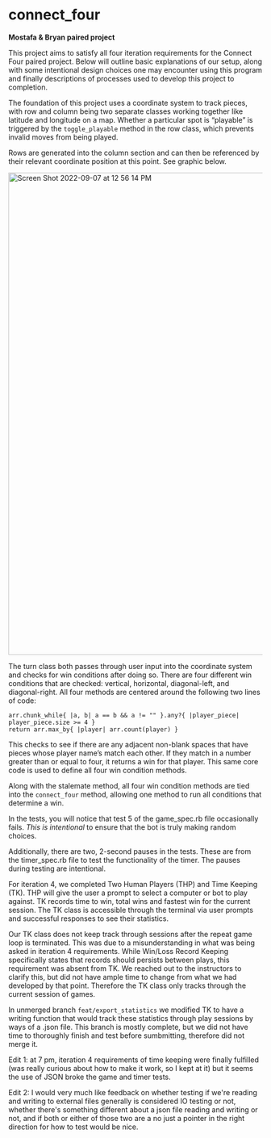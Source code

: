 # connect_four
**Mostafa &amp; Bryan paired project**

This project aims to satisfy all four iteration requirements for the Connect Four paired project. Below will outline basic explanations of our setup, along with some intentional design choices one may encounter using this program and finally descriptions of processes used to develop this project to completion.

The foundation of this project uses a coordinate system to track pieces, with row and column being two separate classes working together like latitude and longitude on a map. Whether a particular spot is “playable” is triggered by the `toggle_playable` method in the row class, which prevents invalid moves from being played. 

Rows are generated into the column section and can then be referenced by their relevant coordinate position at this point. See graphic below. 

<img width="956" alt="Screen Shot 2022-09-07 at 12 56 14 PM" src="https://user-images.githubusercontent.com/101418582/188956166-f7abdadc-14cc-4690-87c7-185d79e2c064.png">

The turn class both passes through user input into the coordinate system and checks for win conditions after doing so. There are four different win conditions that are checked: vertical, horizontal, diagonal-left, and diagonal-right. All four methods are centered around the following two lines of code:

```
arr.chunk_while{ |a, b| a == b && a != "" }.any?{ |player_piece| player_piece.size >= 4 }
return arr.max_by{ |player| arr.count(player) } 
```

This checks to see if there are any adjacent non-blank spaces that have pieces whose player name’s match each other. If they match in a number greater than or equal to four, it returns a win for that player. This same core code is used to define all four win condition methods. 

Along with the stalemate method, all four win condition methods are tied into the `connect_four` method, allowing one method to run all conditions that determine a win.

In the tests, you will notice that test 5 of the game_spec.rb file occasionally fails. *This is intentional* to ensure that the bot is truly making random choices.

Additionally, there are two, 2-second pauses in the tests. These are from the timer_spec.rb file to test the functionality of the timer. The pauses during testing are intentional.
 
For iteration 4, we completed Two Human Players (THP) and Time Keeping (TK). THP will give the user a prompt to select a computer or bot to play against. TK records time to win, total wins and fastest win for the current session. The TK class is accessible through the terminal via user prompts and successful responses to see their statistics. 

Our TK class does not keep track through sessions after the repeat game loop is terminated. This was due to a misunderstanding in what was being asked in iteration 4 requirements. While Win/Loss Record Keeping specifically states that records should persists between plays, this requirement was absent from TK. We reached out to the instructors to clarify this, but did not have ample time to change from what we had developed by that point. Therefore the TK class only tracks through the current session of games.

In unmerged branch `feat/export_statistics` we modified TK to have a writing function that would track these statistics through play sessions by ways of a .json file. This branch is mostly complete, but we did not have time to thoroughly finish and test before sumbmitting, therefore did not merge it.


Edit 1: at 7 pm, iteration 4 requirements of time keeping were finally fulfilled (was really curious about how to make it work, so I kept at it) but it seems the use of JSON broke the game and timer tests. 

Edit 2: I would very much like feedback on whether testing if we're reading and writing to external files generally is considered IO testing or not, whether there's something different about a json file reading and writing or not, and if both or either of those two are a no just a pointer in the right direction for how to test would be nice.
